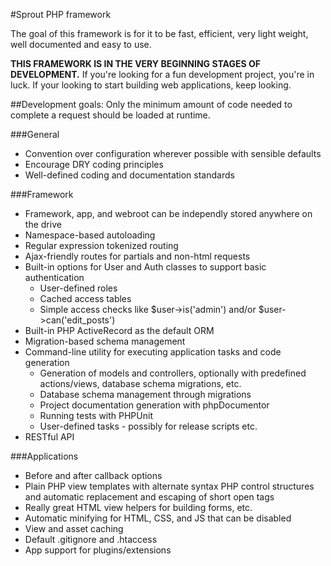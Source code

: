 #Sprout PHP framework

The goal of this framework is for it to be fast, efficient, very light weight, well documented and easy to use.

**THIS FRAMEWORK IS IN THE VERY BEGINNING STAGES OF DEVELOPMENT.** If you're looking for a fun development project, you're in luck.  If your looking to start building web applications, keep looking.

##Development goals:
Only the minimum amount of code needed to complete a request should be loaded at runtime.

###General
* Convention over configuration wherever possible with sensible defaults
* Encourage DRY coding principles
* Well-defined coding and documentation standards

###Framework
* Framework, app, and webroot can be independly stored anywhere on the drive
* Namespace-based autoloading
* Regular expression tokenized routing
* Ajax-friendly routes for partials and non-html requests
* Built-in options for User and Auth classes to support basic authentication
  - User-defined roles
  - Cached access tables
  - Simple access checks like $user->is('admin') and/or $user->can('edit_posts')
* Built-in PHP ActiveRecord as the default ORM
* Migration-based schema management
* Command-line utility for executing application tasks and code generation
  - Generation of models and controllers, optionally with predefined actions/views, database schema migrations, etc.
  - Database schema management through migrations
  - Project documentation generation with phpDocumentor
  - Running tests with PHPUnit
  - User-defined tasks - possibly for release scripts etc.
* RESTful API

###Applications
* Before and after callback options
* Plain PHP view templates with alternate syntax PHP control structures and automatic replacement and escaping of short open tags
* Really great HTML view helpers for building forms, etc.
* Automatic minifying for HTML, CSS, and JS that can be disabled
* View and asset caching
* Default .gitignore and .htaccess
* App support for plugins/extensions